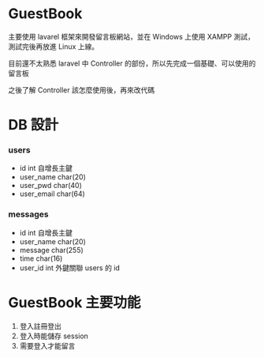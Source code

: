 # GuestBook

主要使用 lavarel 框架來開發留言板網站，並在 Windows 上使用 XAMPP 測試，測試完後再放進 Linux 上線。

目前還不太熟悉 laravel 中 Controller 的部份，所以先完成一個基礎、可以使用的留言板

之後了解 Controller 該怎麼使用後，再來改代碼

# DB 設計
### users
- id int 自增長主鍵
- user_name char(20)
- user_pwd char(40)
- user_email char(64)
### messages
- id int 自增長主鍵
- user_name char(20)
- message char(255)
- time char(16)
- user_id int 外鍵關聯 users 的 id

# GuestBook 主要功能
1. 登入註冊登出
2. 登入時能儲存 session
3. 需要登入才能留言
